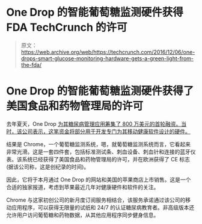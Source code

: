 # One Drop 的智能葡萄糖监测硬件获得 FDA TechCrunch 的许可

> 原文：<https://web.archive.org/web/https://techcrunch.com/2016/12/06/one-drops-smart-glucose-monitoring-hardware-gets-a-green-light-from-the-fda/>

# One Drop 的智能葡萄糖监测硬件获得了美国食品和药物管理局的许可

去年夏天，One Drop [为其糖尿病管理应用筹集了 800 万美元的首轮融资。当时，该公司表示，这笔资金将部分用于开发专门为其移动健康软件设计的硬件。](https://web.archive.org/web/20221210002211/https://beta.techcrunch.com/2015/06/04/diabetes-management-app-onedrop-gets-8-million-in-series-a-to-continue-expansion-of-its-platform/)

结果是 Chrome，一个葡萄糖监测系统，嗯，就葡萄糖监测系统而言，它看起来非常光滑。这是一套四件套，包括标准测试条、刺血设备、刺血针和连接的蓝牙仪表。该系统已经获得了美国食品和药物管理局的许可，并在欧洲获得了 CE 标志(据该公司称，这是创纪录的时间)。

因此，它将于本月通过 One Drop 的网站和美国的苹果商店上市销售。这是一个合适的独家报道，考虑到苹果最近几年对健康硬件和软件的关注。

Chrome 与这家初创公司的新月度订阅服务相结合，该服务承诺通过该公司的移动应用程序，可以获得无限量的试纸和 24/7 的认证糖尿病教育者。非高级版本还允许用户访问葡萄糖和药物数据，从其他应用程序同步健身信息。